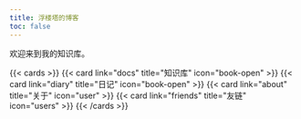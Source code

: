 ```yaml
---
title: 浮楼塔的博客
toc: false
---
```

欢迎来到我的知识库。

{{< cards >}}
  {{< card link="docs" title="知识库" icon="book-open" >}}
  {{< card link="diary" title="日记" icon="book-open" >}}
  {{< card link="about" title="关于" icon="user" >}}
  {{< card link="friends" title="友链" icon="users" >}}
{{< /cards >}}
